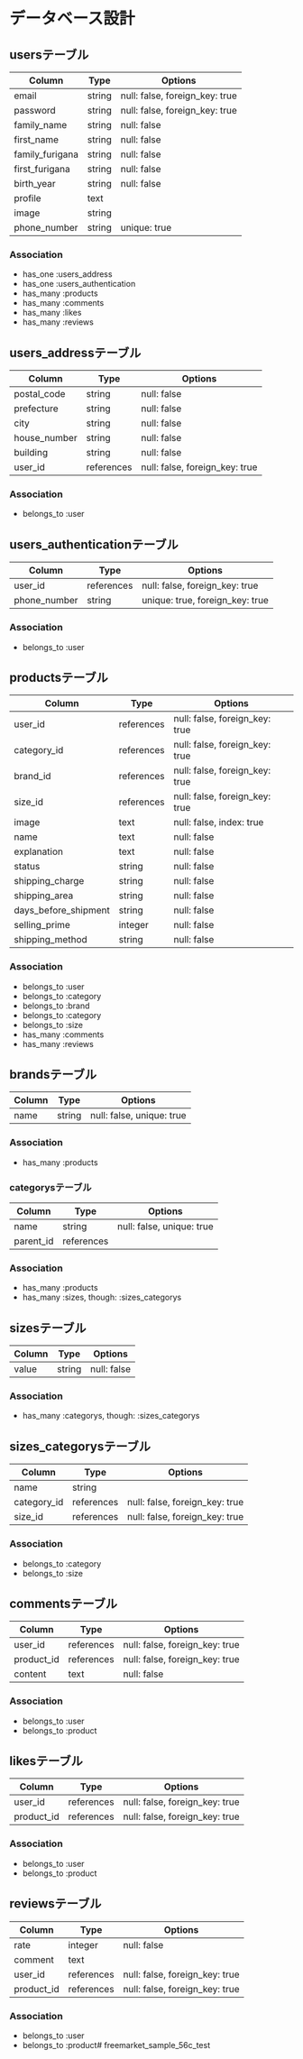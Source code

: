 # データベース設計

## usersテーブル

|Column|Type|Options|
|------|----|-------|
|email|string|null: false, foreign_key: true|
|password|string|null: false, foreign_key: true|
|family_name|string|null: false|
|first_name|string|null: false|
|family_furigana|string|null: false|
|first_furigana|string|null: false|
|birth_year|string|null: false|
|profile|text||
|image|string||
|phone_number|string|unique: true|

### Association
- has_one :users_address
- has_one :users_authentication
- has_many :products
- has_many :comments
- has_many :likes
- has_many :reviews


## users_addressテーブル

|Column|Type|Options|
|------|----|-------|
|postal_code|string|null: false|
|prefecture|string|null: false|
|city|string|null: false|
|house_number|string|null: false|
|building|string|null: false|
|user_id|references|null: false, foreign_key: true|

### Association
- belongs_to :user


## users_authenticationテーブル

|Column|Type|Options|
|------|----|-------|
|user_id|references|null: false, foreign_key: true|
|phone_number|string|unique: true, foreign_key: true|

### Association
- belongs_to :user


## productsテーブル

|Column|Type|Options|
|------|----|-------|
|user_id|references|null: false, foreign_key: true|
|category_id|references|null: false, foreign_key: true|
|brand_id|references|null: false, foreign_key: true|
|size_id|references|null: false, foreign_key: true|
|image|text|null: false, index: true|
|name|text|null: false|
|explanation|text|null: false|
|status|string|null: false|
|shipping_charge|string|null: false|
|shipping_area|string|null: false|
|days_before_shipment|string|null: false|
|selling_prime|integer|null: false|
|shipping_method|string|null: false|

### Association
- belongs_to :user
- belongs_to :category
- belongs_to :brand
- belongs_to :category
- belongs_to :size
- has_many :comments
- has_many :reviews


## brandsテーブル

|Column|Type|Options|
|------|----|-------|
|name|string|null: false, unique: true|

### Association
- has_many :products


### categorysテーブル

|Column|Type|Options|
|------|----|-------|
|name|string|null: false, unique: true|
|parent_id|references||

### Association
- has_many :products
- has_many :sizes, though: :sizes_categorys


## sizesテーブル

|Column|Type|Options|
|------|----|-------|
|value|string|null: false|

### Association
- has_many :categorys, though: :sizes_categorys


## sizes_categorysテーブル

|Column|Type|Options|
|------|----|-------|
|name|string||
|category_id|references|null: false, foreign_key: true|
|size_id|references|null: false, foreign_key: true|

### Association
- belongs_to :category
- belongs_to :size


## commentsテーブル

|Column|Type|Options|
|------|----|-------|
|user_id|references|null: false, foreign_key: true|
|product_id|references|null: false, foreign_key: true|
|content|text|null: false|

### Association
- belongs_to :user
- belongs_to :product


## likesテーブル

|Column|Type|Options|
|------|----|-------|
|user_id|references|null: false, foreign_key: true|
|product_id|references|null: false, foreign_key: true|

### Association
- belongs_to :user
- belongs_to :product


## reviewsテーブル

|Column|Type|Options|
|------|----|-------|
|rate|integer|null: false|
|comment|text||
|user_id|references|null: false, foreign_key: true|
|product_id|references|null: false, foreign_key: true|

### Association

- belongs_to :user
- belongs_to :product# freemarket_sample_56c_test
